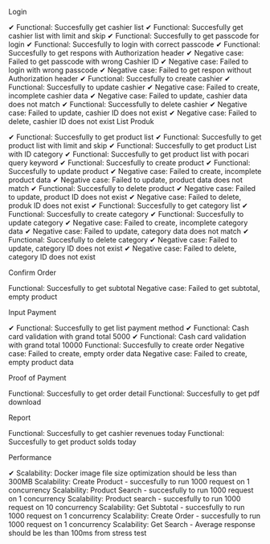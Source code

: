 Login

✔ Functional: Succesfully get cashier list
✔ Functional: Succesfully get cashier list with limit and skip
✔ Functional: Succesfully to get passcode for login
✔ Functional: Succesfully to login with correct passcode
✔ Functional: Succesfully to get respons with Authorization header
✔ Negative case: Failed to get passcode with wrong Cashier ID
✔ Negative case: Failed to login with wrong passcode
✔ Negative case: Failed to get respon without Authorization header
✔ Functional: Succesfully to create cashier
✔ Functional: Succesfully to update cashier
✔ Negative case: Failed to create, incomplete cashier data
✔ Negative case: Failed to update, cashier data does not match
✔ Functional: Successfully to delete cashier
✔ Negative case: Failed to update, cashier ID does not exist
✔ Negative case: Failed to delete, cashier ID does not exist
List Produk

✔ Functional: Succesfully to get product list
✔ Functional: Succesfully to get product list with limit and skip
✔ Functional: Succesfully to get product List with ID category
✔ Functional: Succesfully to get product list with pocari query keyword
✔ Functional: Succesfully to create product
✔ Functional: Succesfully to update product
✔ Negative case: Failed to create, incomplete product data
✔ Negative case: Failed to update, product data does not match
✔ Functional: Succesfully to delete product
✔ Negative case: Failed to update, product ID does not exist
✔ Negative case: Failed to delete, produk ID does not exist
✔ Functional: Succesfully to get category list
✔ Functional: Succesfully to create category
✔ Functional: Succesfully to update category
✔ Negative case: Failed to create, incomplete category data
✔ Negative case: Failed to update, category data does not match
✔ Functional: Succesfully to delete category
✔ Negative case: Failed to update, category ID does not exist
✔ Negative case: Failed to delete, category ID does not exist

Confirm Order

Functional: Succesfully to get subtotal
Negative case: Failed to get subtotal, empty product

Input Payment

✔ Functional: Succesfully to get list payment method
✔ Functional: Cash card validation with grand total 5000
✔ Functional: Cash card validation with grand total 10000
Functional: Succesfully to create order
Negative case: Failed to create, empty order data
Negative case: Failed to create, empty product data

Proof of Payment

Functional: Succesfully to get order detail
Functional: Succesfully to get pdf download

Report

Functional: Succesfully to get cashier revenues today
Functional: Succesfully to get product solds today

Performance

✔ Scalability: Docker image file size optimization should be less than 300MB
Scalability: Create Product - succesfully to run 1000 request on 1 concurrency
Scalability: Product Search - succesfully to run 1000 request on 1 concurrency
Scalability: Product search - succesfully to run 1000 request on 10 concurrency
Scalability: Get Subtotal - succesfully to run 1000 request on 1 concurrency
Scalability: Create Order - succesfully to run 1000 request on 1 concurrency
Scalability: Get Search - Average response should be les than 100ms from stress test

